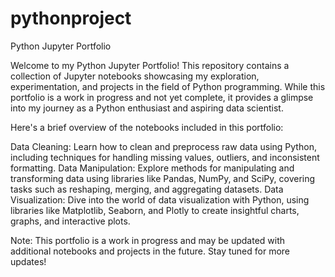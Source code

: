 # pythonproject
Python Jupyter Portfolio

Welcome to my Python Jupyter Portfolio! This repository contains a collection of Jupyter notebooks showcasing my exploration, experimentation, and projects in the field of Python programming. While this portfolio is a work in progress and not yet complete, it provides a glimpse into my journey as a Python enthusiast and aspiring data scientist.

Here's a brief overview of the notebooks included in this portfolio:

Data Cleaning: Learn how to clean and preprocess raw data using Python, including techniques for handling missing values, outliers, and inconsistent formatting.
Data Manipulation: Explore methods for manipulating and transforming data using libraries like Pandas, NumPy, and SciPy, covering tasks such as reshaping, merging, and aggregating datasets.
Data Visualization: Dive into the world of data visualization with Python, using libraries like Matplotlib, Seaborn, and Plotly to create insightful charts, graphs, and interactive plots.


Note: This portfolio is a work in progress and may be updated with additional notebooks and projects in the future. Stay tuned for more updates!
